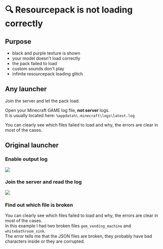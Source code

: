 # 🔍 Resourcepack is not loading correctly

## Purpose

* black and purple texture is shown
* your model doesn't load correctly
* the pack failed to load
* custom sounds don't play
* infinite resourcepack loading glitch

## Any launcher

Join the server and let the pack load.

Open your Minecraft GAME log file, **not server** logs.\
It is usually located here: `%appdata%\.minecraft\logs\latest.log`&#x20;

You can clearly see which files failed to load and why, the errors are clear in most of the cases.

## Original launcher

### Enable output log

![](../.gitbook/assets/image\_\(135\).png)

### Join the server and read the log

![](<../.gitbook/assets/json\_errors (2).png>)

### Find out which file is broken

You can clearly see which files failed to load and why, the errors are clear in most of the cases.\
In this example I had two broken files `gem_vending_machine` and `whitebathroom_sink`.\
The error tells me that the JSON files are broken, they probably have bad characters inside or they are corrupted.
